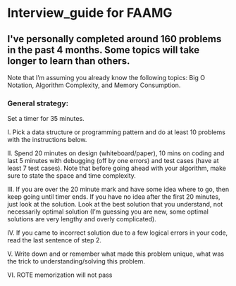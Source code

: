 # Interview_guide for FAAMG

## I've personally completed around 160 problems in the past 4 months.  Some topics will take longer to learn than others.
Note that I’m assuming you already know the following topics: Big O Notation, Algorithm Complexity, and Memory Consumption.

### General strategy:
Set a timer for 35 minutes.

I.  Pick a data structure or programming pattern and do at least 10 problems with the instructions below.

II. Spend 20 minutes on design (whiteboard/paper), 10 mins on coding and last 5 minutes with debugging (off by one errors) and test cases (have at least 7 test cases).  Note that before going ahead with your algorithm, make sure to state the space and time complexity.

III. If you are over the 20 minute mark and have some idea where to go, then keep going until timer ends.  If you have no idea after the first 20 minutes, just look at the solution.  Look at the best solution that you understand, not necessarily optimal solution (I’m guessing you are new, some optimal solutions are very lengthy and overly complicated).

IV. If you came to incorrect solution due to a few logical errors in your code, read the last sentence of step 2.  

V. Write down and or remember what made this problem unique, what was the trick to understanding/solving this problem.

VI. ROTE memorization will not pass
